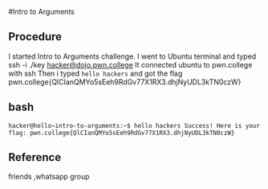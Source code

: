 
#Intro to Arguments

## Procedure
I started Intro to Arguments challenge.
I went to Ubuntu terminal and typed ssh -i ./key hacker@dojo.pwn.college
It connected ubuntu to pwn.college with ssh
Then i typed `hello hackers`
and got the flag pwn.college{QlCIanQMYo5sEeh9RdGv77X1RX3.dhjNyUDL3kTN0czW}

## bash
`hacker@hello~intro-to-arguments:~$ hello hackers
Success! Here is your flag:
pwn.college{QlCIanQMYo5sEeh9RdGv77X1RX3.dhjNyUDL3kTN0czW}`

## Reference
friends ,whatsapp group

